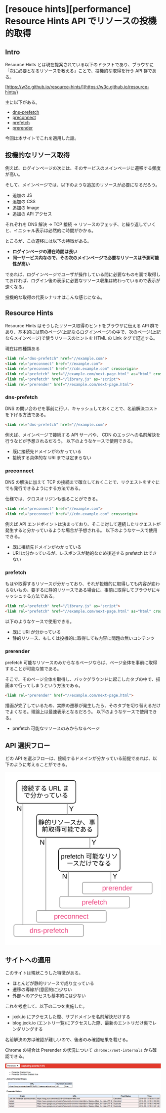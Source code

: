 # [resouce hints][performance] Resource Hints API でリソースの投機的取得

## Intro

Resource Hints とは現在提案されている以下のドラフトであり、ブラウザに「次に必要となるリソースを教える」ことで、投機的な取得を行う API 群である。

[https://w3c.github.io/resource-hints/](https://w3c.github.io/resource-hints/)

主に以下がある。

- [dns-prefetch](https://w3c.github.io/resource-hints/#dfn-dns-prefetch)
- [preconnect](https://w3c.github.io/resource-hints/#dfn-preconnect)
- [prefetch](https://w3c.github.io/resource-hints/#dfn-prefetch)
- [prerender](https://w3c.github.io/resource-hints/#dfn-prerender)

今回は本サイトでこれを適用した話。


## 投機的なリソース取得

例えば、ログインページの次には、そのサービスのメインページに遷移する頻度が高い。

そして、メインページでは、以下のような追加のリソースが必要になるだろう。

- 追加の JS
- 追加の CSS
- 追加の Image
- 追加の API アクセス

それぞれを DNS 解決 -> TCP 接続 -> リソースのフェッチ、と繰り返していくと、イニシャル表示は必然的に時間がかかる。

ところが、この遷移には以下の特徴がある。

- **ログインページの滞在時間は長い**
- **同一サービス内なので、その次のメインページで必要なリソースは予測可能性が高い**

であれば、ログインページでユーザが操作している間に必要なものを裏で取得しておければ、ログイン後の表示に必要なリソース収集は終わっているので表示が速くなる。

投機的な取得の代表シナリオはこんな感じになる。


## Resource Hints

Resource Hints はそうしたリソース取得のヒントをブラウザに伝える API 群であり、基本的には前のページ(上記ならログインページ)の中で、次のページ(上記ならメインページ)で使うリソースのヒントを HTML の Link タグで記述する。

現在は四種類ある

```html
<link rel="dns-prefetch" href="//example.com">
<link rel="preconnect" href="//example.com">
<link rel="preconnect" href="//cdn.example.com" crossorigin>
<link rel="prefetch" href="//example.com/next-page.html" as="html" crossorigin="use-credentials">
<link rel="prefetch" href="/library.js" as="script">
<link rel="prerender" href="//example.com/next-page.html">
```


### dns-prefetch

DNS の問い合わせを事前に行い、キャッシュしておくことで、名前解決コストを下げる方法である。


```html
<link rel="dns-prefetch" href="//example.com">
```

例えば、メインページで接続する API サーバや、 CDN のエッジへの名前解決を行うなどが予想されるだろう。
以下のようなケースで使用できる。

- 既に接続先ドメインがわかっている
- 接続する具体的な URI までは定まらない


### preconnect

DNS の解決に加えて TCP の接続まで確立しておくことで、リクエストをすぐにでも発行できるようにする方法である。

仕様では、クロスオリジンも張ることができる。

```html
<link rel="preconnect" href="//example.com">
<link rel="preconnect" href="//cdn.example.com" crossorigin>
```

例えば API エンドポイントは決まっており、そこに対して連続したリクエストが発生すると分かっているような場合が予想される。
以下のようなケースで使用できる。


- 既に接続先ドメインがわかっている
- URI は分かっているが、レスポンスが動的なため後述する prefetch はできない


### prefetch

もはや取得するリソースが分かっており、それが投機的に取得しても内容が変わらないもの、要するに静的リソースである場合に、事前に取得してブラウザにキャッシュする方法である。

```html
<link rel="prefetch" href="/library.js" as="script">
<link rel="prefetch" href="//example.com/next-page.html" as="html" crossorigin="use-credentials">
```

以下のようなケースで使用できる。

- 既に URI が分かっている
- 静的リソース、もしくは投機的に取得しても内容に問題の無いコンテンツ


### prerender

prefetch 可能なリソースのみからなるページならば、ページ全体を事前に取得することが可能な筈である。

そこで、そのページ全体を取得し、バックグラウンドに起こしたタブの中で、描画まで行ってしまうという方法である。

```html
<link rel="prerender" href="//example.com/next-page.html">
```

描画が完了しているため、実際の遷移が発生したら、そのタブを切り替えるだけでよくなる。理論上は最速表示となるだろう。
以下のようなケースで使用できる。

- prefetch 可能なリソースのみからなるページ


## API 選択フロー

どの API を選ぶフローは、接続するドメインが分かっている前提であれば、以下のように考えることができる。

![resource-hints](resource-hints.svg#546x608 "選択フロー")


## サイトへの適用

このサイトは現状こうした特徴がある。

- ほとんどが静的リソースで成り立っている
- 遷移の導線が(意図的に)少ない
- 外部へのアクセスも基本的には少ない

これを考慮して、以下の二つを実施した。

- jxck.io にアクセスした際、サブドメインを名前解決だけする
- blog.jxck.io (エントリ一覧)にアクセスした際、最新のエントリだけ裏でレンダリングする

名前解決の方は確認が難しいので、後者のみ確認結果を載せる。

Chrome の場合は Prerender の状況について `chrome://net-internals` から確認できる。

[![net-internals-prerender](net-internals-prerender.png#1058x299 "chrome://net-internals#prerender")](net-internals-prerender.png)
